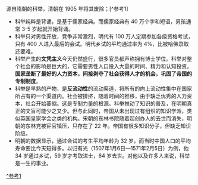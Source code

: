 源自隋朝的科举，清朝在 1905 年将其废除；[^参考1]
- 科举纯粹是背诵，是基于儒家经典。而儒家经典有 40 万个字和短语，男孩通常 3-5 岁起就开始背诵。
- 科举只对男性开放，竞争非常激烈，明代有 100 万人定期参加各级资格考试，只有 400 人进入最后的会试。明代乡试的平均通过率为 4%，比被哈佛录取还要难。
- 科举产生的**文凭主义**今天仍然盛行，很多官员都声称拥有博士学位。科举对整个社会的影响是巨大的，它需要男性人口投入大量的时间、精力和认知投资。**国家垄断了最好的人力资本，间接剥夺了社会获得人才的机会，巩固了帝国的专制制度**。
- 科举是早熟的产物，是**反流动性**的流动渠道，将所有的向上流动性集中在国家所占有的一个渠道内。社会被排挤，随着时间的推移，由于缺乏优秀的人力资本，社会开始萎缩。这是专制力量的根源。科举推动了知识的普及，在明朝真正的文盲可能少之又少。但与此同时，帝国从未出现过有组织的知识学派，类似英国皇家学会之类的机构。宋朝的东林书院随着起创办人的去世而消失，明朝的东林党被宦官镇压，只存在了 22 年。帝国有很多知识分子，但缺乏知识阶级。
- 明朝的数据显示，通过会试的考生平均年龄为 32 岁，而当时中国人口的平均寿命要比今天短得多。以归有光（1507年1月6日—1571年2月5日）为例，他 34 岁通过乡试，59 岁才考取进士，64 岁去世。对他以及许多人来说，科举是一生的事业。








[^参考1](https://aeon.co/essays/why-chinese-minds-still-bear-the-long-shadow-of-keju)
